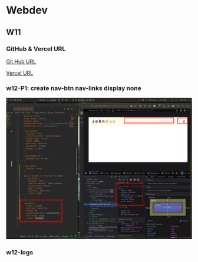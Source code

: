 # Webdev

## W11

### GitHub & Vercel URL

[Git Hub URL](https://github.com/CatsSky/1111-web-demo-410418064)

[Vercel URL](https://1111-web-demo-410418064.vercel.app/)

### w12-P1: create nav-btn nav-links display none

![p1](w12-1.png)

### w12-logs

```sh

```
